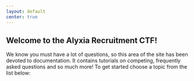 ```yaml
---
layout: default
center: true
---
```


## Welcome to the Alyxia Recruitment CTF!

We know you must have a lot of questions, so this area of the site has been devoted to documentation. It contains tutorials on competing, frequently asked questions and so much more! To get started choose a topic from the list below:
